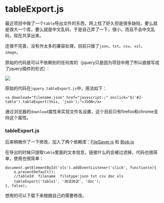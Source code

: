 # tableExport.js #

最近项目中做了一个`table`导出文件的东西，网上找了好久但是很多缺陷，要么就是很大一个库，要么就是中文乱码，于是自己弄了一下，很小，而且不会中文乱码，现在共享出来。

还很不完善，没有作太多的兼容处理，目前只做了`json`、`txt`、`csv`、`xsl`、`image`，

原始的代码是可以不依赖别的任何库的（jquery只是因为项目中用了所以直接写成了jquery插件的形式）：

![](http://blog.u.qiniudn.com/uploads%2FtableExport.jpg)

原始的代码在`jquery.tableExport.js`中，用法如下：

	<a download="filename.json" href="javascript:;" onclick="$('#J-table').tableExport(this, 'json');">JSON</a>

通过浏览器的`download`属性来实现文件名设置，这个目前只有firefox和chrome支持这个属性。

### tableExport.js ###

后来稍微作了一下修改，加入了两个依赖库：[FileSaver.js](https://github.com/eligrey/FileSaver.js) 和 [Blob.js](https://github.com/eligrey/Blob.js)

在导出的时候只提取`table`里面的文本信息，链接什么的会被过滤掉，代码也很简单，使用也很简单：

	document.getElementById('xls').addEventListener('click', function(e){
		e.preventDefault();
		//tableId  filename  filetype:json txt csv doc xls
		tableExport('table1', '测试测试', 'doc');
	}, false);


想用的可以下载下来根据自己的需要修改。
